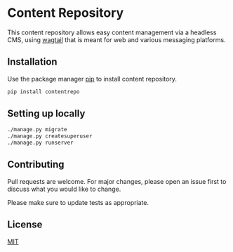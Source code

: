 # Content Repository

This content repository allows easy content management via a headless CMS, using [wagtail](https://wagtail.io/) that is meant for web and various messaging platforms.

## Installation

Use the package manager [pip](https://pip.pypa.io/en/stable/) to install content repository.

```bash
pip install contentrepo
```

## Setting up locally

```bash
./manage.py migrate
./manage.py createsuperuser
./manage.py runserver
```

## Contributing
Pull requests are welcome. For major changes, please open an issue first to discuss what you would like to change.

Please make sure to update tests as appropriate.

## License
[MIT](https://choosealicense.com/licenses/mit/)
